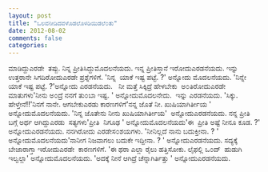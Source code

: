 ```yaml
---
layout: post
title: "ಒಲವನೀಡಿದವಳೊಡಲೊಳಡಿಯಿಡಲೆ೦ತು"
date: 2012-08-02
comments: false
categories: 
---
```



ಮಾಡಿದ್ದುಎರಡೇ  ತಪ್ಪು. ನಿನ್ನ ಪ್ರೀತಿಸಿದ್ದುಮೊದಲನೆಯದು. ಇನ್ನ ಪ್ರೀತಿಸ್ತಾನೆ ಇರೋದುಎರಡನೆಯದು. ಇನ್ನು ಉತ್ತರಾನೇ ಸಿಗದಿರೋದುಎರಡೇ ಪ್ರಶ್ನೆಗಳಿಗೆ. 'ನಿನ್ನ  ಯಾಕೆ ಇಷ್ಟ ಪಟ್ಟೆ. ?' ಅನ್ನೋದು ಮೊದಲನೆಯದು. 'ನಿನ್ನೇ ಯಾಕೆ ಇಷ್ಟ ಪಟ್ಟೆ. ?'ಅನ್ನೋದು ಎರಡನೆಯದು.   ನೀ ಮತ್ತೆ ಸಿಕ್ಕಿದ್ರೆ ಹೇಳಬೇಕು  ಅ೦ತಿರೋದುಎರಡೇ ಮಾತುಗಳು'ನೀನು ಅ೦ದ್ರೆ ನನಗೆ ತು೦ಬಾ ಇಷ್ಟ.  ' ಅನ್ನೋದುಮೊದಲನೇದು.   ಇನ್ನು ಎರಡನೆಯದು. 'ಸಿಕ್ಕು.  ಹೇಳ್ತೇನೆ!!'ನಿನಗೆ ನಾನೇ.  ಆಗಬೇಕುಎರಡು ಕಾರಣಗಳಿಗೆ'ನನ್ನ ಜೊತೆ ನೀ.  ಖುಷಿಯಾಗಿರ್ತೀಯ ' ಅನ್ನೋದುಮೊದಲನೆಯದು. 'ನಿನ್ನ ಜೊತೇನು ನೀನು ಖುಷಿಯಾಗಿರ್ತೀಯ'  ಅನ್ನೋದುಎರಡನೆಯದು. ನನ್ನ ಪ್ರೀತಿ ಬಗ್ಗೆ ಅರ್ಥ ಆಗಿದ್ದುಎರಡು  ಸತ್ಯಗಳು'ಪ್ರೀತಿ  ನಿಗೂಢ ' ಅನ್ನೋದುಮೊದಲನೆಯದು'ಈ  ಪ್ರೀತಿ ಅಷ್ಟೆ ನೀನೂ ಕೂಡ. ?' ಅನ್ನೋದುಎರಡನೆಯದು. ನನಗಿರೋದು ಎರಡೇಸ೦ಶಯಗಳು. 'ನೀನಿಲ್ಲದೆ ನಾನು ಬದುಕ್ತೀನಾ. ? ' ಅನ್ನೋದುಮೊದಲನೆಯದು'ನಾನೀಗ ನಿಜವಾಗಲು ಬದುಕೇ ಇದ್ದೀನಾ. ? ' ಅನ್ನೋದುಎರಡನೆಯದು. ಸದ್ಯಕ್ಕೆ ಬೇಜಾರಾಗ್ತಾ ಇರೋದುಎರಡೇ  ಕಾರಣಗಳಿಗೆ. 'ಈ ಥರಾ ಎಲ್ಲಾ ರೈಲು ಹತ್ತಿಸೋಕು.  ಲೈಫಲ್ಲಿ ಒ೦ದ್  ಹುಡುಗಿ ಇಲ್ವಲ್ಲಾ' ಅನ್ನೋದುಮೊದಲನೆಯದು. 'ಅದಕ್ಕೆ ನೀನೆ ಆಗಿದ್ರೆ ಚೆನ್ನಾಗಿರ್ತಿತ್ತು ' ಅನ್ನೋದುಎರಡನೆಯದು.  
